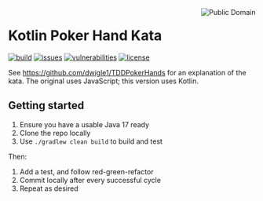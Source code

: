 <a href="LICENSE.md">
<img src="https://unlicense.org/pd-icon.png" alt="Public Domain" align="right"/>
</a>

# Kotlin Poker Hand Kata

[![build](https://github.com/binkley/kotlin-poker-hand-kata/actions/workflows/ci.yml/badge.svg)](https://github.com/binkley/kotlin-poker-hand-kata/actions/workflows/ci.yml)
[![issues](https://img.shields.io/github/issues/binkley/kotlin-poker-hand-kata.svg)](https://github.com/binkley/kotlin-poker-hand-kata/issues/)
[![vulnerabilities](https://snyk.io/test/github/binkley/kotlin-poker-hand-kata/badge.svg)](https://snyk.io/test/github/binkley/kotlin-poker-hand-kata)
[![license](https://img.shields.io/badge/license-Public%20Domain-blue.svg)](http://unlicense.org/)

See https://github.com/dwigle1/TDDPokerHands for an explanation of the kata.
The original uses JavaScript; this version uses Kotlin.

## Getting started

1. Ensure you have a usable Java 17 ready
2. Clone the repo locally
3. Use `./gradlew clean build` to build and test

Then:
1. Add a test, and follow red-green-refactor
2. Commit locally after every successful cycle
3. Repeat as desired

